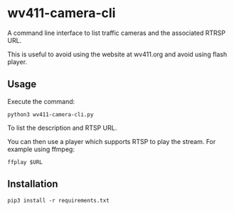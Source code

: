 # wv411-camera-cli

A command line interface to list traffic cameras and the associated RTRSP URL.

This is useful to avoid using the website at wv411.org and avoid using flash player.

## Usage
Execute the command:

`python3 wv411-camera-cli.py`

To list the description and RTSP URL.

You can then use a player which supports RTSP to play the stream.  For example using ffmpeg:

`ffplay $URL`

## Installation
`pip3 install -r requirements.txt`

